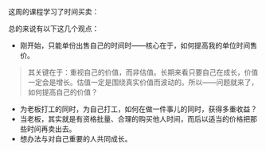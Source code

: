 这周的课程学习了时间买卖：

总的来说有以下这几个观点：

* 刚开始，只能单份出售自己的时间时——核心在于，如何提高我的单位时间售价。
> 其关键在于：重视自己的价值，而非估值。长期来看只要自己在成长，价值一定会是增长。估值一定是围绕真实价值而波动的。所以——问题就来了，如何提高自己的价值？

* 为老板打工的同时，为自己打工，如何在做一件事儿的同时，获得多重收益？
* 当老板，其实就是有资格批量、合理的购买他人时间，而后以适当的价格把那些时间再卖出去。
* 想办法与对自己重要的人共同成长。
 


